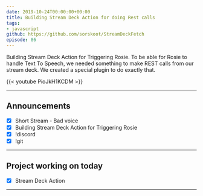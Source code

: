 ```yaml
---
date: 2019-10-24T00:00:00+00:00
title: Building Stream Deck Action for doing Rest calls
tags:
- javascript
github: https://github.com/sorskoot/StreamDeckFetch
episode: 86
---
```


Building Stream Deck Action for Triggering Rosie. To be able for Rosie to handle Text To Speech, we needed something to make REST calls from our stream deck. We created a special plugin to do exactly that.

{{< youtube PioJkH1KCDM >}}

<!--more-->

---

## Announcements

- [X] Short Stream - Bad voice
- [X] Building Stream Deck Action for Triggering Rosie
- [X] !discord
- [X] !git

---

## Project working on today

- [X] Stream Deck Action

---
